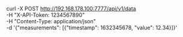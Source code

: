 curl -X POST http://192.168.178.100:7777/api/v1/data \
     -H "X-API-Token: 1234567890" \
     -H "Content-Type: application/json" \
     -d '{"measurements": [{"timestamp": 1632345678, "value": 12.34}]}'

